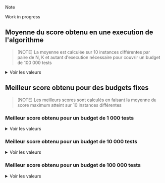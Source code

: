 > [!NOTE]
> Work in progress

<style> b {color : lime} </style>

## Moyenne du score obtenu en une execution de l'algorithme
> [NOTE]
> La moyenne est calculée sur 10 instances différentes par paire de N, K et autant d'execution nécessaire pour couvrir un budget de 100 000 tests
<details>
<summary>Voir les valeurs</summary>

| instance (N_K)   | greedy_all_best  | greedy_all_first | greedy_all_least | greedy_improve_best | greedy_improve_first | greedy_improve_least | hc_best          | hc_cycle         | hc_first         | hc_least         | hc_random        |
| ---------------- | ---------------- | ---------------- | ---------------- | ---------------- | ---------------- | ---------------- | ---------------- | ---------------- | ---------------- | ---------------- | ---------------- |
| **50_0**         | 32.86717         | <b>32.878343</b> | 32.863577        | 32.8673          | 32.86717         | 32.853276        | 32.864414        | 32.864557        | 32.849807        | 32.86576         | 32.859231        |
| **50_1**         | 34.505982        | 34.865144        | <b>34.882736</b> | 34.433857        | 34.539119        | 34.377127        | 34.344199        | 34.011655        | 34.024705        | 33.712474        | 34.046067        |
| **50_2**         | 35.740111        | 36.643723        | <b>36.706148</b> | 35.636274        | 36.283573        | 36.001905        | 35.49554         | 35.352443        | 35.315575        | 34.97499         | 35.288552        |
| **50_4**         | 35.934489        | 37.021581        | <b>37.154439</b> | 35.737288        | 36.835022        | 36.894757        | 35.61568         | 35.580539        | 35.549809        | 35.472421        | 35.536624        |
| **50_8**         | 35.356509        | 36.063725        | <b>36.144621</b> | 35.207436        | 36.037906        | 36.134354        | 35.006457        | 35.090134        | 35.099744        | 35.016586        | 35.111085        |
| **100_0**        | 66.42511         | <b>66.448638</b> | 66.42511         | 66.424769        | 66.42511         | 66.447823        | 66.43283         | 66.351848        | 66.25454         | 66.43283         | 66.400337        |
| **100_1**        | 68.88609         | <b>69.669221</b> | 69.631035        | 68.824216        | 69.188494        | 68.680218        | 68.610697        | 67.988629        | 68.048581        | 67.696882        | 68.131376        |
| **100_2**        | 72.275839        | 74.01429         | <b>74.199211</b> | 72.09345         | 73.458098        | 72.406294        | 71.812728        | 71.227985        | 71.159504        | 70.68252         | 71.234019        |
| **100_4**        | 72.790482        | 76.123169        | <b>76.236187</b> | 72.537993        | 75.438421        | 75.313229        | 72.143794        | 71.957188        | 71.936709        | 72.516582        | 72.072232        |
| **100_8**        | 71.345418        | 73.63652         | <b>73.836824</b> | 71.022922        | 73.550162        | 73.673249        | 70.728405        | 70.996425        | 71.052282        | 71.137039        | 70.922516        |
</details>

## Meilleur score obtenu pour des budgets fixes
> [NOTE]
> Les meilleurs scores sont calculés en faisant la moyenne du score maximum atteint sur 10 instances différentes

### Meilleur score obtenu pour un budget de 1 000 tests
<details>
<summary>Voir les valeurs</summary>

| instance (N_K)   | greedy_all_best  | greedy_all_first | greedy_all_least | greedy_improve_best | greedy_improve_first | greedy_improve_least | hc_best          | hc_cycle         | hc_first         | hc_least         | hc_random        |
| ---------------- | ---------------- | ---------------- | ---------------- | ---------------- | ---------------- | ---------------- | ---------------- | ---------------- | ---------------- | ---------------- | ---------------- |
| **50_0**         | <b>32.86717</b>  | 29.89275         | 27.54098         | <b>32.86717</b>  | <b>32.86717</b>  | 30.73164         | 32.03607         | <b>32.86717</b>  | <b>32.86717</b>  | 28.09824         | <b>32.86717</b>  |
| **50_1**         | 34.64719         | 30.22962         | 28.55199         | <b>34.71314</b>  | 34.57514         | 33.12759         | 33.97159         | 34.42196         | 34.15507         | 28.24408         | 34.50354         |
| **50_2**         | 36.05676         | 32.65756         | 29.69471         | 36.05194         | <b>36.30271</b>  | 35.43983         | 35.91503         | 36.10439         | 35.77722         | 29.01804         | 36.09961         |
| **50_4**         | 36.49837         | 31.94295         | 27.6205          | 36.63906         | <b>36.90377</b>  | 35.3351          | 35.84898         | 36.2526          | 35.92693         | 26.20335         | 36.63424         |
| **50_8**         | 35.96935         | 32.53197         | 26.3489          | 35.88613         | 35.76613         | 32.02863         | 35.10636         | 36.28679         | 36.40375         | 26.02113         | <b>36.48866</b>  |
| **100_0**        | <b>66.42511</b>  | 54.47805         | 51.37087         | <b>66.42511</b>  | <b>66.42511</b>  | 53.99935         | 55.88623         | 64.43622         | 59.51405         | 49.60919         | <b>66.42511</b>  |
| **100_1**        | 68.64867         | 52.82438         | 51.2954          | <b>68.81285</b>  | 66.37941         | 57.12866         | 58.86414         | 65.73561         | 61.64481         | 50.25853         | 68.44706         |
| **100_2**        | 72.0822          | 54.33979         | 52.43478         | <b>72.76593</b>  | 69.13696         | 58.49114         | 60.91994         | 69.62528         | 65.85027         | 50.50332         | 71.69474         |
| **100_4**        | 70.30575         | 56.57087         | 51.78077         | <b>72.58494</b>  | 64.57741         | 59.70643         | 63.12278         | 70.16371         | 67.84039         | 50.84667         | 72.47889         |
| **100_8**        | 68.45522         | 55.85677         | 50.88909         | 70.18352         | 59.41112         | 53.62663         | 65.15502         | 70.38446         | 69.47161         | 50.12205         | <b>70.82872</b>  |
</details>

### Meilleur score obtenu pour un budget de 10 000 tests
<details>
<summary>Voir les valeurs</summary>

| instance (N_K)   | greedy_all_best  | greedy_all_first | greedy_all_least | greedy_improve_best | greedy_improve_first | greedy_improve_least | hc_best          | hc_cycle         | hc_first         | hc_least         | hc_random        |
| ---------------- | ---------------- | ---------------- | ---------------- | ---------------- | ---------------- | ---------------- | ---------------- | ---------------- | ---------------- | ---------------- | ---------------- |
| **50_0**         | <b>32.86717</b>  | <b>32.86717</b>  | <b>32.86717</b>  | <b>32.86717</b>  | <b>32.86717</b>  | <b>32.86717</b>  | <b>32.86717</b>  | <b>32.86717</b>  | <b>32.86717</b>  | <b>32.86717</b>  | <b>32.86717</b>  |
| **50_1**         | 34.94103         | 34.90085         | <b>34.97442</b>  | 34.96754         | 34.94613         | 34.77175         | 34.85863         | 34.89397         | 34.80274         | 34.33283         | 34.89312         |
| **50_2**         | 37.11131         | <b>37.20949</b>  | 37.12244         | 37.01226         | 37.2034          | 36.74583         | 36.79049         | 36.86216         | 36.86174         | 36.05053         | 36.95076         |
| **50_4**         | 37.79061         | <b>38.10711</b>  | 37.97851         | 37.69093         | 38.08972         | 38.05633         | 37.28213         | 37.67835         | 37.60261         | 36.05817         | 37.68232         |
| **50_8**         | 37.66188         | 37.31819         | 36.73593         | 37.61294         | 37.50139         | 37.38157         | 37.24692         | 37.43335         | 37.5617          | 35.12944         | <b>37.80115</b>  |
| **100_0**        | <b>66.42511</b>  | 65.58168         | 62.68496         | <b>66.42511</b>  | <b>66.42511</b>  | <b>66.42511</b>  | <b>66.42511</b>  | <b>66.42511</b>  | <b>66.42511</b>  | <b>66.42511</b>  | <b>66.42511</b>  |
| **100_1**        | 69.70592         | 68.66122         | 65.14573         | 69.7076          | <b>69.72118</b>  | 68.77447         | 69.08229         | 68.92645         | 68.94549         | 67.63292         | 69.29129         |
| **100_2**        | 73.79038         | 72.71978         | 69.46507         | <b>73.98254</b>  | 73.94096         | 73.07679         | 72.9688          | 72.69555         | 72.32775         | 71.08727         | 73.70689         |
| **100_4**        | 74.58161         | 76.42242         | 70.14368         | 74.92031         | <b>76.55997</b>  | 75.74231         | 73.67658         | 74.64312         | 74.49308         | 58.98907         | 75.27732         |
| **100_8**        | 73.4802          | 73.45938         | 66.77445         | 73.27804         | 74.05281         | <b>74.40796</b>  | 72.06762         | 73.13398         | 73.35448         | 54.43737         | 74.12656         |
</details>

### Meilleur score obtenu pour un budget de 100 000 tests
<details>
<summary>Voir les valeurs</summary>

| instance (N_K)   | greedy_all_best  | greedy_all_first | greedy_all_least | greedy_improve_best | greedy_improve_first | greedy_improve_least | hc_best          | hc_cycle         | hc_first         | hc_least         | hc_random        |
| ---------------- | ---------------- | ---------------- | ---------------- | ---------------- | ---------------- | ---------------- | ---------------- | ---------------- | ---------------- | ---------------- | ---------------- |
| **50_0**         | <b>32.86717</b>  | <b>32.86717</b>  | <b>32.86717</b>  | <b>32.86717</b>  | <b>32.86717</b>  | <b>32.86717</b>  | <b>32.86717</b>  | <b>32.86717</b>  | <b>32.86717</b>  | <b>32.86717</b>  | <b>32.86717</b>  |
| **50_1**         | <b>34.9848</b>   | <b>34.9848</b>   | 34.97942         | <b>34.9848</b>   | <b>34.9848</b>   | <b>34.9848</b>   | 34.96754         | 34.97922         | 34.95975         | 34.81687         | <b>34.9848</b>   |
| **50_2**         | <b>37.329</b>    | 37.2915          | 37.28097         | 37.31815         | 37.32801         | 37.30879         | 37.2546          | 37.29758         | 37.25478         | 36.79225         | 37.30897         |
| **50_4**         | 38.34996         | 38.59722         | <b>38.69557</b>  | 38.32615         | 38.65786         | 38.54548         | 38.22188         | 38.53358         | 38.40819         | 37.4375          | 38.44399         |
| **50_8**         | 38.3506          | 38.41285         | 38.3728          | 38.40835         | 38.88409         | 38.41868         | 38.17756         | 38.65516         | 38.24358         | 37.16006         | <b>38.91033</b>  |
| **100_0**        | <b>66.42511</b>  | <b>66.42511</b>  | <b>66.42511</b>  | <b>66.42511</b>  | <b>66.42511</b>  | <b>66.42511</b>  | <b>66.42511</b>  | <b>66.42511</b>  | <b>66.42511</b>  | <b>66.42511</b>  | <b>66.42511</b>  |
| **100_1**        | 69.92123         | 69.93081         | 69.90407         | <b>69.96401</b>  | 69.93986         | 69.73218         | 69.73996         | 69.61948         | 69.56062         | 68.95904         | 69.70663         |
| **100_2**        | 74.47192         | 74.84078         | <b>74.92245</b>  | 74.39487         | 74.7697          | 74.45436         | 73.94138         | 74.18519         | 73.79735         | 73.03069         | 74.24453         |
| **100_4**        | 76.13663         | 77.8408          | 77.73532         | 76.62696         | <b>77.93245</b>  | 77.4047          | 75.38315         | 76.1391          | 75.78376         | 74.31157         | 76.51002         |
| **100_8**        | 74.85355         | 76.11952         | 75.90545         | 74.90298         | <b>76.6459</b>   | 75.9813          | 74.58828         | 75.38416         | 75.19425         | 72.07755         | 75.17865         |
</details>
